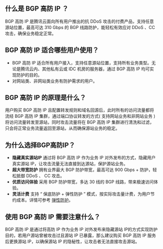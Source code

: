 ## 什么是 BGP 高防 IP ？
BGP 高防 IP 是腾讯云面向所有用户推出的抗 DDoS 攻击的付费产品，支持任意源站位置，最高可达 310 Gbps 的 BGP 线路防护，能轻松有效应对 DDoS 、CC 攻击，确保业务稳定正常。
##  BGP 高防 IP 适合哪些用户使用？
- BGP 高防 IP 适合所有用户接入，支持任意源站位置，支持所有业务类型。无论是腾讯云内、其他私有云或  IDC 机房的服务器，通过 BGP 高防 IP 均可实现防护的目的。
- 对网站类、非网站类业务有防护需求的用户。

## BGP 高防 IP 的原理是什么？
用户购买 BGP 高防 IP 且配置转发规则和域名回源后，此时所有的访问流量都将流经 BGP 高防 IP 集群，通过端口协议转发的方式( 支持网站业务和非网站业务 ) 将访问流量转发至源站，同时攻击流量将在 BGP 高防 IP 集群进行清洗和过滤，只会将正常业务流量返回至源站，从而确保源站业务的稳定。

## 为什么选择BGP高防IP？
- **隐藏真实源站IP**
     通过将 BGP 高防 IP 作为业务 IP 对外发布的方式，隐藏用户真实源站 IP，让攻击流量无法直接到达源站，保护源站业务。
- **超大带宽防护**
     拥有业界最大 BGP 防护带宽，最高可达 900 Gbps + 防护，轻松抵御 DDoS 、 CC 攻击。
- **优质访问体验**
     采用  BGP  防护带宽，多达 30 线的 BGP 线路，带来极速访问体验。
- **灵活计费**
    支持  “  保底防护 + 弹性防护 ”  模式，按实际攻击量计费，为用户节约成本。详情可参考 [弹性防护](https://cloud.tencent.com/document/product/297/15554)。
		
## 使用 BGP 高防 IP 需要注意什么？
BGP 高防 IP 是通过将高防 IP 作为业务 IP 对外发布来隐藏源站 IP的方式实现防护目的，若用户源站曾被攻击过且源站 IP 已暴露，那么建议购买 BGP 高防 IP 服务后更换源站 IP，以确保源站 IP 的隐秘性，让攻击者无法直接攻击源站。
